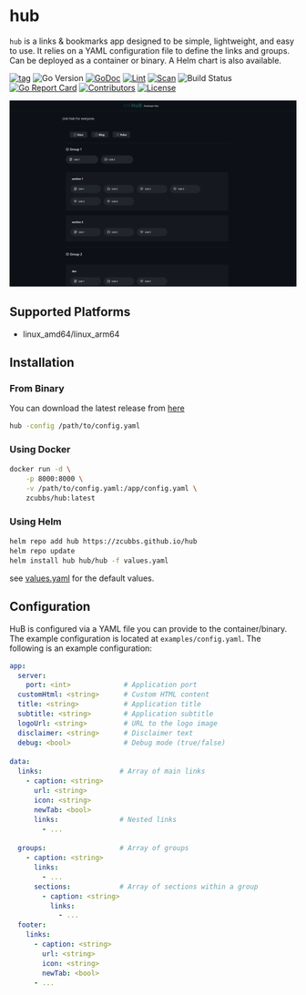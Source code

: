 # hub

`hub` is a links & bookmarks app designed to be simple, lightweight, and easy to use. It relies on a YAML configuration file to define the links and groups. Can be deployed as a container or binary. A Helm chart is also available.

[![tag](https://img.shields.io/github/tag/zcubbs/hub)](https://github.com/zcubbs/hub/releases)
![Go Version](https://img.shields.io/badge/Go-%3E%3D%201.21-%23007d9c)
[![GoDoc](https://godoc.org/github.com/zcubbs/hub?status.svg)](https://pkg.go.dev/github.com/zcubbs/hub)
[![Lint](https://github.com/zcubbs/hub/actions/workflows/lint.yaml/badge.svg)](https://github.com/zcubbs/hub/actions/workflows/lint.yaml)
[![Scan](https://github.com/zcubbs/hub/actions/workflows/scan.yaml/badge.svg?branch=main)](https://github.com/zcubbs/hub/actions/workflows/scan.yaml)
![Build Status](https://github.com/zcubbs/hub/actions/workflows/test.yaml/badge.svg)
[![Go Report Card](https://goreportcard.com/badge/github.com/zcubbs/hub)](https://goreportcard.com/report/github.com/zcubbs/hub)
[![Contributors](https://img.shields.io/github/contributors/zcubbs/hub)](https://github.com/zcubbs/hub/graphs/contributors)
[![License](https://img.shields.io/github/license/zcubbs/hub.svg)](./LICENSE)

![](docs/showcase_4.png)

## Supported Platforms

- linux_amd64/linux_arm64

## Installation

### From Binary

You can download the latest release from [here](https://github.com/zcubbs/hub/releases)
```bash
hub -config /path/to/config.yaml
```

### Using Docker

```bash
docker run -d \
    -p 8000:8000 \
    -v /path/to/config.yaml:/app/config.yaml \
    zcubbs/hub:latest
```

### Using Helm

```bash
helm repo add hub https://zcubbs.github.io/hub
helm repo update
helm install hub hub/hub -f values.yaml
```

see [values.yaml](chart/values.yaml) for the default values.

## Configuration

HuB is configured via a YAML file you can provide to the container/binary. The example configuration is located at `examples/config.yaml`. The following is an example configuration:

```yaml
app:
  server:
    port: <int>             # Application port
  customHtml: <string>      # Custom HTML content
  title: <string>           # Application title
  subtitle: <string>        # Application subtitle
  logoUrl: <string>         # URL to the logo image
  disclaimer: <string>      # Disclaimer text
  debug: <bool>             # Debug mode (true/false)

data:
  links:                   # Array of main links
    - caption: <string>
      url: <string>
      icon: <string>
      newTab: <bool>
      links:               # Nested links
        - ...

  groups:                  # Array of groups
    - caption: <string>
      links:
        - ...
      sections:            # Array of sections within a group
        - caption: <string>
          links:
            - ...
  footer:
    links:
      - caption: <string>
        url: <string>
        icon: <string>
        newTab: <bool>
      - ...
```

